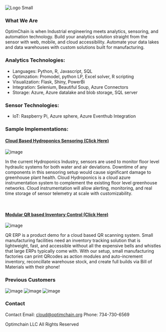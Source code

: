 ![Logo Small](https://user-images.githubusercontent.com/84352976/120263189-0ad78200-c250-11eb-8738-e54b17b58394.png)


###  What We Are
OptimChain is when Industrial engineering meets analytics, sensoring, and automation technology. Build your analytics solution straight from the sensor with web, mobile, and cloud accessibility. Automate your data lakes and data warehouses with custom solutions built for manufacturing.  

### Analytics Technologies: 
* Languages: Python, R, Javascript, SQL
* Optimzation: Promodel, python LP, Excel solver, R scripting
* Visualization: Flask, Shiny, PowerBi
* Integration: Selenium, Beautiful Soup, Azure Connectors
* Storage: Azure, Azure datalake and blob storage, SQL server

### Sensor Technologies:
* IoT: Raspberry Pi, Azure sphere, Azure Eventhub Integration

### Sample Implementations:

#### [Cloud Based Hydroponics Sensoring (Click Here)](https://github.com/OptimChain/Cloud_Hydroponics)

![image](https://user-images.githubusercontent.com/84352976/120255471-e031fd00-c240-11eb-8cc5-5b027cc268c9.png)


In the current Hydroponics Industry, sensors are used to monitor floor level hydraulic systems for both water and air deviations. Downtime of any components in this sensoring setup would cause significant damage to greenhouse plant health. Cloud Hydroponics is a cloud azure instrumentation system to complement the existing floor level greenhouse networks. Cloud instrumentation will allow alerting, monitoring, and real time storage of sensor telemetry at scale with customizability.

&nbsp;

#### [Modular QR based Inventory Control (Click Here)](https://github.com/OptimChain/QR_ERP)

![image](https://user-images.githubusercontent.com/84352976/120255432-c8f30f80-c240-11eb-8974-d60f14ae9f12.png)


QR ERP is a product demo for a cloud based QR scanning system. Small manufacturing facilities need an inventory tracking solution that is lightweight, fast, and accessible without all the expensive bells and whistles that large ERPs typically come with. With our setup, small manufacturing factories can print QRcodes as action modules and auto-increment inventory, reconcillate warehouse stock, and create full builds via Bill of Materials with their phone!


### Previous Customers


![image](https://user-images.githubusercontent.com/84352976/120245367-d056f080-c221-11eb-9ed9-e98f00b69ef5.png) ![image](https://user-images.githubusercontent.com/84352976/120245376-da78ef00-c221-11eb-8202-353f49adc7e1.png) ![image](https://user-images.githubusercontent.com/84352976/120245387-eb296500-c221-11eb-810f-7b591d06b6ae.png)

### Contact

Contact
Email: cloud@optimchain.org
Phone: 734-730-6569


Optimchain LLC  All Rights Reserved

